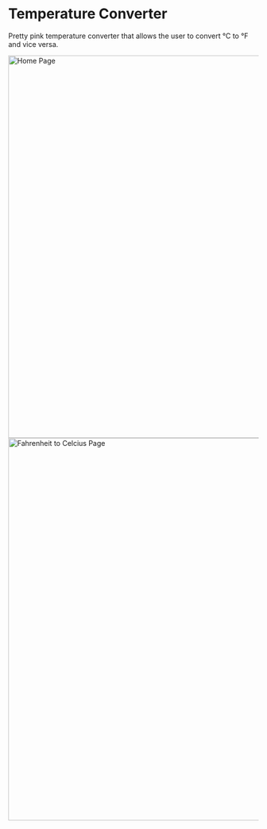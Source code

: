 # Temperature Converter 

Pretty pink temperature converter that allows the user to convert °C to °F and vice versa.

<p>
  <img src="s1.png" alt="Home Page" width="770">
  <img src="s2.png" alt="Fahrenheit to Celcius Page" width="770">
</p>

